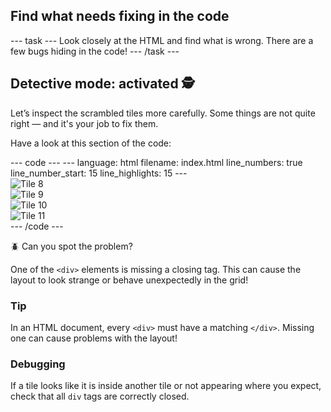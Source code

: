 
<h2 class="c-project-heading--task">Find what needs fixing in the code</h2>
--- task ---
Look closely at the HTML and find what is wrong. There are a few bugs hiding in the code!
--- /task ---

<h2 class="c-project-heading--explainer">Detective mode: activated 🕵️</h2>

Let’s inspect the scrambled tiles more carefully. Some things are not quite right — and it's your job to fix them.

Have a look at this section of the code:

<div class="c-project-code">
--- code ---
---
language: html
filename: index.html
line_numbers: true
line_number_start: 15
line_highlights: 15
---
<div class="tile"><img src="bert_sampson_tile_1_3.png" alt="Tile 8">
<div class="tile"><img src="bert_sampson_tile_2_2.png" alt="Tile 9"></div>
<div class="tile"><img src="bert_sampson_tile_0_0.png" alt="Tile 10"></div>
<div class="tile"><img src="bert_sampson_tile_1_1.png" alt="Tile 11"></div>
--- /code ---
</div>

🪲 Can you spot the problem?

One of the `<div>` elements is missing a closing tag. This can cause the layout to look strange or behave unexpectedly in the grid!

<div class="c-project-callout c-project-callout--tip">

### Tip

In an HTML document, every `<div>` must have a matching `</div>`. Missing one can cause problems with the layout!

</div>

<div class="c-project-callout c-project-callout--debug">

### Debugging

If a tile looks like it is inside another tile or not appearing where you expect, check that all `div` tags are correctly closed.

</div>
